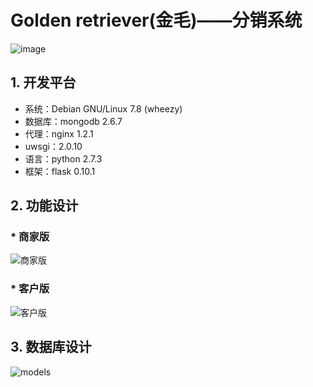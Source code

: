 # Golden retriever(金毛)——分销系统
![image](http://pic2.aigou.com/upload/shopping/2008/05/25/65883244.jpg!snapIs)

## 1. 开发平台
- 系统：Debian GNU/Linux 7.8 (wheezy)
- 数据库：mongodb 2.6.7
- 代理：nginx 1.2.1
- uwsgi：2.0.10
- 语言：python 2.7.3
- 框架：flask 0.10.1

## 2. 功能设计
### * 商家版
![商家版](http://junjielee.com/temp/商家版.png)
### * 客户版
![客户版](http://junjielee.com/temp/客户版.png)


## 3. 数据库设计
![models](http://junjielee.com/temp/db_model.png)
